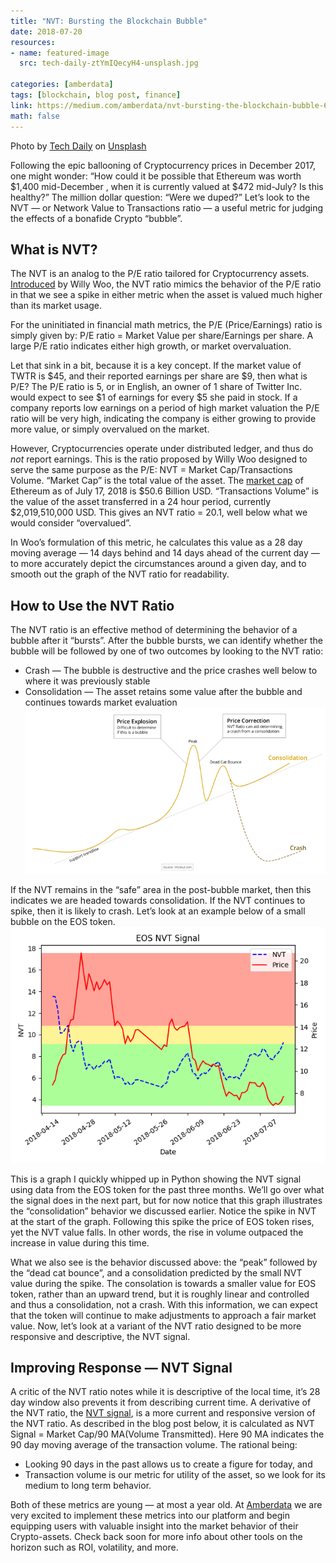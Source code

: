 ```yaml
---
title: "NVT: Bursting the Blockchain Bubble"
date: 2018-07-20
resources:
- name: featured-image
  src: tech-daily-ztYmIQecyH4-unsplash.jpg

categories: [amberdata]
tags: [blockchain, blog post, finance]
link: https://medium.com/amberdata/nvt-bursting-the-blockchain-bubble-6974e8609244
math: false
---
```

Photo by <a href="https://unsplash.com/@techdailyca?utm_source=unsplash&utm_medium=referral&utm_content=creditCopyText">Tech Daily</a> on <a href="https://unsplash.com/s/photos/ethereum?utm_source=unsplash&utm_medium=referral&utm_content=creditCopyText">Unsplash</a>
  
Following the epic ballooning of Cryptocurrency prices in December 2017, one might wonder: “How could it be possible that Ethereum was worth \$1,400 mid-December , when it is currently valued at \$472 mid-July? Is this healthy?” The million dollar question: “Were we duped?” Let’s look to the NVT — or Network Value to Transactions ratio — a useful metric for judging the effects of a bonafide Crypto “bubble”.

## What is NVT?
The NVT is an analog to the P/E ratio tailored for Cryptocurrency assets. [Introduced](https://woobull.com/introducing-nvt-ratio-bitcoins-pe-ratio-use-it-to-detect-bubbles/) by Willy Woo, the NVT ratio mimics the behavior of the P/E ratio in that we see a spike in either metric when the asset is valued much higher than its market usage.

For the uninitiated in financial math metrics, the P/E (Price/Earnings) ratio is simply given by: P/E ratio = Market Value per share/Earnings per share. A large P/E ratio indicates either high growth, or market overvaluation.

Let that sink in a bit, because it is a key concept. If the market value of TWTR is $45, and their reported earnings per share are $9, then what is P/E? The P/E ratio is 5, or in English, an owner of 1 share of Twitter Inc. would expect to see $1 of earnings for every $5 she paid in stock. If a company reports low earnings on a period of high market valuation the P/E ratio will be very high, indicating the company is either growing to provide more value, or simply overvalued on the market.

However, Cryptocurrencies operate under distributed ledger, and thus do _not_ report earnings. This is the ratio proposed by Willy Woo designed to serve the same purpose as the P/E: NVT = Market Cap/Transactions Volume. “Market Cap” is the total value of the asset. The [market cap](https://coinmarketcap.com/currencies/ethereum/) of Ethereum as of July 17, 2018 is $50.6 Billion USD. “Transactions Volume” is the value of the asset transferred in a 24 hour period, currently $2,019,510,000 USD. This gives an NVT ratio = 20.1, well below what we would consider “overvalued”.

In Woo’s formulation of this metric, he calculates this value as a 28 day moving average — 14 days behind and 14 days ahead of the current day — to more accurately depict the circumstances around a given day, and to smooth out the graph of the NVT ratio for readability.

## How to Use the NVT Ratio
The NVT ratio is an effective method of determining the behavior of a bubble after it “bursts”. After the bubble bursts, we can identify whether the bubble will be followed by one of two outcomes by looking to the NVT ratio:
* Crash — The bubble is destructive and the price crashes well below to where it was previously stable
* Consolidation — The asset retains some value after the bubble and continues towards market evaluation
![](bubble_outcomes.png "An illustration of the two outcomes of a bubble")

If the NVT remains in the “safe” area in the post-bubble market, then this indicates we are headed towards consolidation. If the NVT continues to spike, then it is likely to crash. Let’s look at an example below of a small bubble on the EOS token.
![](eos_nvt.png)

This is a graph I quickly whipped up in Python showing the NVT signal using data from the EOS token for the past three months. We’ll go over what the signal does in the next part, but for now notice that this graph illustrates the “consolidation” behavior we discussed earlier. Notice the spike in NVT at the start of the graph. Following this spike the price of EOS token rises, yet the NVT value falls. In other words, the rise in volume outpaced the increase in value during this time. 

What we also see is the behavior discussed above: the “peak” followed by the “dead cat bounce”, and a consolidation predicted by the small NVT value during the spike. The consolation is towards a smaller value for EOS token, rather than an upward trend, but it is roughly linear and controlled and thus a consolidation, not a crash. With this information, we can expect that the token will continue to make adjustments to approach a fair market value. Now, let’s look at a variant of the NVT ratio designed to be more responsive and descriptive, the NVT signal.

## Improving Response — NVT Signal
A critic of the NVT ratio notes while it is descriptive of the local time, it’s 28 day window also prevents it from describing current time. A derivative of the NVT ratio, the [NVT signal](https://medium.com/cryptolab/https-medium-com-kalichkin-rethinking-nvt-ratio-2cf810df0ab0), is a more current and responsive version of the NVT ratio. As described in the blog post below, it is calculated as NVT Signal = Market Cap/90 MA(Volume Transmitted). Here 90 MA indicates the 90 day moving average of the transaction volume. The rational being:
* Looking 90 days in the past allows us to create a figure for today, and
* Transaction volume is our metric for utility of the asset, so we look for its medium to long term behavior.

Both of these metrics are young — at most a year old. At [Amberdata](https://amberdata.io/) we are very excited to implement these metrics into our platform and begin equipping users with valuable insight into the market behavior of their Crypto-assets. Check back soon for more info about other tools on the horizon such as ROI, volatility, and more.